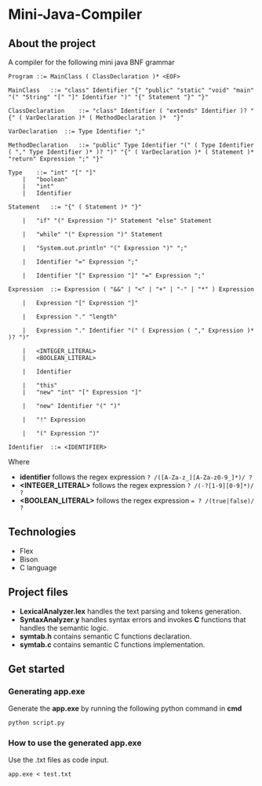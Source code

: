 # Mini-Java-Compiler
## About the project 
A compiler for the following mini java BNF grammar 
```
Program	::=	MainClass ( ClassDeclaration )* <EOF>

MainClass	::=	"class" Identifier "{" "public" "static" "void" "main" "(" "String" "[" "]" Identifier ")" "{" Statement "}" "}"

ClassDeclaration	::=	"class" Identifier ( "extends" Identifier )? "{" ( VarDeclaration )* ( MethodDeclaration )*  "}"

VarDeclaration	::=	Type Identifier ";"

MethodDeclaration	::=	"public" Type Identifier "(" ( Type Identifier ( "," Type Identifier )* )? ")" "{" ( VarDeclaration )* ( Statement )* "return" Expression ";" "}"

Type	::=	"int" "[" "]"
	|	"boolean"
	|	"int"
	|	Identifier

Statement	::=	"{" ( Statement )* "}"

	|	"if" "(" Expression ")" Statement "else" Statement

	|	"while" "(" Expression ")" Statement

	|	"System.out.println" "(" Expression ")" ";"

	|	Identifier "=" Expression ";"

	|	Identifier "[" Expression "]" "=" Expression ";"

Expression	::=	Expression ( "&&" | "<" | "+" | "-" | "*" ) Expression

	|	Expression "[" Expression "]"

	|	Expression "." "length"

	|	Expression "." Identifier "(" ( Expression ( "," Expression )* )? ")"

	|	<INTEGER_LITERAL>
	|	<BOOLEAN_LITERAL>

	|	Identifier

	|	"this"
	|	"new" "int" "[" Expression "]"

	|	"new" Identifier "(" ")"

	|	"!" Expression

	|	"(" Expression ")"

Identifier	::=	<IDENTIFIER>

```
Where
 - **identifier** follows the regex expression ```? /([A-Za-z_][A-Za-z0-9_]*)/ ? ```
 - **<INTEGER_LITERAL>** follows the regex expression ```? /(-?[1-9][0-9]*)/ ?  ```
 - **<BOOLEAN_LITERAL>** follows the regex expression ```= ? /(true|false)/ ?  ```

## Technologies
- Flex
- Bison
- C language
## Project files
- **LexicalAnalyzer.lex** handles the text parsing and tokens generation.
- **SyntaxAnalyzer.y** handles syntax errors and invokes **C** functions that handles the semantic logic.
- **symtab.h** contains semantic C functions declaration.
- **symtab.c** contains semantic C functions implementation.

## Get started
### Generating app.exe
Generate the **app.exe** by running the following python command in **cmd**
```py
python script.py 
```
### How to use the generated app.exe 
Use the .txt files as code input.
```
app.exe < test.txt
```

